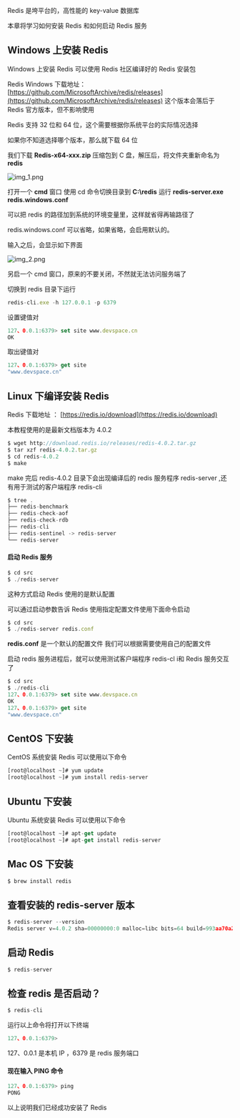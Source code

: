 

Redis 是垮平台的，高性能的 key-value 数据库

本章将学习如何安装 Redis 和如何启动 Redis 服务

## Windows 上安装 Redis

Windows 上安装 Redis 可以使用 Redis 社区编译好的 Redis 安装包

Redis Windows 下载地址：[https://github.com/MicrosoftArchive/redis/releases](https://github.com/MicrosoftArchive/redis/releases)
这个版本会落后于 Redis 官方版本，但不影响使用

Redis 支持 32 位和 64 位，这个需要根据你系统平台的实际情况选择

如果你不知道选择哪个版本，那么就下载 64 位

我们下载 **Redis-x64-xxx.zip** 压缩包到 C 盘，解压后，将文件夹重新命名为 **redis**

![img_1.png](https://gitee.com/hezhiyuan007/java-study/raw/master/images/redis/23392be2-9e03-49c2-8454-8a765322a007.png)

打开一个 **cmd** 窗口 使用 cd 命令切换目录到 **C:\redis** 运行 **redis-server.exe redis.windows.conf**

可以把 redis 的路径加到系统的环境变量里，这样就省得再输路径了

redis.windows.conf 可以省略，如果省略，会启用默认的。

输入之后，会显示如下界面

![img_2.png](https://gitee.com/hezhiyuan007/java-study/raw/master/images/redis/ff77e0c7-03c8-478b-8eb2-7bad60a3e51f.png)

另启一个 cmd 窗口，原来的不要关闭，不然就无法访问服务端了

切换到 redis 目录下运行
```js 
redis-cli.exe -h 127.0.0.1 -p 6379
```

设置键值对

```js 
127、0.0.1:6379> set site www.devspace.cn
OK
```

取出键值对

```js 
127、0.0.1:6379> get site
"www.devspace.cn"
```

## Linux 下编译安装 Redis

Redis 下载地址 ： [https://redis.io/download](https://redis.io/download)

本教程使用的是最新文档版本为 4.0.2

```js 
$ wget http://download.redis.io/releases/redis-4.0.2.tar.gz
$ tar xzf redis-4.0.2.tar.gz
$ cd redis-4.0.2
$ make
```

make 完后 redis-4.0.2 目录下会出现编译后的 redis 服务程序 redis-server ,还有用于测试的客户端程序 redis-cli

```js 
$ tree .
├── redis-benchmark
├── redis-check-aof
├── redis-check-rdb
├── redis-cli
├── redis-sentinel -> redis-server
└── redis-server
```

#### 启动 Redis 服务

```js 
$ cd src
$ ./redis-server
```

这种方式启动 Redis 使用的是默认配置

可以通过启动参数告诉 Redis 使用指定配置文件使用下面命令启动
```js 
$ cd src
$ ./redis-server redis.conf
```

**redis.conf** 是一个默认的配置文件 我们可以根据需要使用自己的配置文件

启动 redis 服务进程后，就可以使用测试客户端程序 redis-cl i和 Redis 服务交互了
```js 
$ cd src
$ ./redis-cli
127、0.0.1:6379> set site www.devspace.cn
OK
127、0.0.1:6379> get site
"www.devspace.cn"
```

## CentOS 下安装

CentOS 系统安装 Redis 可以使用以下命令
```js 
[root@localhost ~]# yum update
[root@localhost ~]# yum install redis-server
```

## Ubuntu 下安装

Ubuntu 系统安装 Redis 可以使用以下命令
```js 
[root@localhost ~]# apt-get update
[root@localhost ~]# apt-get install redis-server
```

## Mac OS 下安装

```js 
$ brew install redis
```

## 查看安装的 redis-server 版本

```js 
$ redis-server --version
Redis server v=4.0.2 sha=00000000:0 malloc=libc bits=64 build=993aa70a2300c21e
```

## 启动 Redis

```js 
$ redis-server
```

## 检查 redis 是否启动？

```js 
$ redis-cli
```

运行以上命令将打开以下终端

```js 
127、0.0.1:6379>
```

127、0.0.1 是本机 IP ，6379 是 redis 服务端口

#### 现在输入 PING 命令

```js 
127、0.0.1:6379> ping
PONG
```

以上说明我们已经成功安装了 Redis

